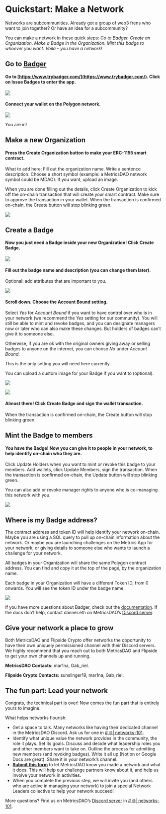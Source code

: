 # Quickstart: Make a Network

Networks are subcommunities. Already got a group of web3 frens who want to join together? Or have an idea for a subcommunity?&#x20;

You can make a network in these quick steps: _Go to_ [_Badger_](https://www.trybadger.com/)_. Create an Organization. Make a Badge in the Organization. Mint this badge to whoever you want. Voila – you have a network!_&#x20;

## Go to [Badger](https://www.trybadger.com/)&#x20;

#### Go to [https://www.trybadger.com/](https://www.trybadger.com/). Click on Issue Badges to enter the app.

![](https://lh3.googleusercontent.com/kuyjBj4U3xOMjoBBXfb2ZQGqiVzZiHDg9I-gsScj9mKdn55q-5P2TsycQm2wXLCG1KlL-1QhcShduFwZaZXhEOpPbfIGNCeMw8HIX09iJtfzuBMwp2U7nym3kWTeldJpwW4eC4m\_oO3-eLU3mLrTN\_M)

#### Connect your wallet on the Polygon network.

![](https://lh5.googleusercontent.com/RscDA3N\_mIh5l18uBQdw7qWnrB6D8Kx3LAX0mBwQ2gTge9hKUAlo5QsDg7b1vivX5tjvjEqWFdFL4PdKH51e7XWuww1YhVPGXljPsn8puD1vjfnuBJVrcMCcB5wazRXjcfK\_Hfn-YCaV6VKi91ICP\_I)

You are in!&#x20;

## Make a new Organization

#### Press the Create Organization button to make your ERC-1155 smart contract.

What to add here: Fill out the organization name. Write a sentence description. Choose a short symbol (example: a MetricsDAO network symbol could be MDAO). If you want, upload an image.&#x20;

When you are done filling out the details, click Create Organization to kick off the on-chain transaction that will create your smart contract. Make sure to approve the transaction in your wallet. When the transaction is confirmed on-chain, the Create button will stop blinking green.

![](https://lh6.googleusercontent.com/-E23kIvk4131K4g5RB\_t7ee8kxAHi4YIY9XX0SLe5EJkNvZxX0h2NqxPnny7HBphYC9imS4\_OrHVBGJA3d8BYnfv\_bc1\_VG\_KXDkN40hgSYkowxL282ss-8TQ2\_m56l1Nup6Db\_M6MM\_jEkBOnls4aQ)

## Create a Badge

#### Now you just need a Badge inside your new Organization! Click Create Badge.

![](https://lh5.googleusercontent.com/jSvYu2QNNYU4paqq\_l-AV\_uOHWZOHb7rNyVcpjIAvQOsDetRLG9EycjF3FJug7oJgaXgXFJA77bMnDEGn\_WrYgnv2YxRfPg7VtJ7wx2KRv1OZjrbLJVfkibvNohPwkushodo12IlcEaNZJOQ6vsUg68)

#### Fill out the badge name and description (you can change them later).&#x20;

Optional: add attributes that are important to you.

![](https://lh3.googleusercontent.com/jbWjCGy0Ic0nF5O\_r2oVkRgEibd6kQDIS5eL5SlAmOmeVI7hTjZ7GgQwi0uj16hKvf5LcoxJYS3a5IGR0SUjntrmTY7fYj-QrmqdC\_FlVXyoLOc0nez7I3GXNrX0RVHp6psML0IyiAwzIaIlZb-LMjE)

#### Scroll down. Choose the Account Bound setting.&#x20;

Select _Yes_ for _Account Bound_ if you want to have control over who is in your network (we recommend the _Yes_ setting for our community). You will still be able to mint and revoke badges, and you can designate managers now or later who can also make these changes. But holders of badges can’t give it to someone else.

Otherwise, if you are ok with the original owners giving away or selling badges to anyone on the internet, you can choose _No_ under _Account Bound_.&#x20;

This is the only setting you will need here currently.&#x20;

You can upload a custom image for your Badge if you want to (optional).&#x20;

![](https://lh3.googleusercontent.com/CfPS1tPftnVzlPA-N3y38qZYAg8lzw1WZyd4B63RI92RM5RihAACNDvRULH2qpGa0d6n2Lj4epGRihSVJ7VPI2DvJxsggJ7gaykJiua2oNf4oO1oqhjIfrZL3UH3u13fq2wy8W3lEu4FhKuzTvNUmFE)

![](https://lh6.googleusercontent.com/VH\_Pk4lM8saVvE5XSSuhpqF\_2o757HeNrGsJLcyd2lf9Ewqcxq5yAYyePzu63d3pIs0NmyKIKXDWCdSNmUDazr\_SL319pTas46OZEQI1nH7rcYPj\_wb1Vlw0vgo11IMtX\_nwuqcE5mf4egUgR3aezuY)

#### Almost there! Click Create Badge and sign the wallet transaction.&#x20;

When the transaction is confirmed on-chain, the Create button will stop blinking green.

## Mint the Badge to members

#### You have the Badge! Now you can give it to people in your network, to help identify on-chain who they are.&#x20;

Click Update Holders when you want to mint or revoke this badge to your members. Add wallets, click Update Members, sign the transaction. When the transaction is confirmed on-chain, the Update button will stop blinking green.

You can also add or revoke manager rights to anyone who is co-managing this network with you.

![](https://lh3.googleusercontent.com/yn--QnDpG9tzk\_UmIa55Ikyon1oqp3gsvYkClROTSGdLOG6wOzvy0f-N4Me9NLCVFTg5A892eB0ZvY4tuacbDjaedDepKx0VOChjTkFnJs2GtDHlnyBRxg27rtdTzCzsQuKHrSYmd-4RjMC8AgFJ99o)

## Where is my Badge address?

The contract address and token ID will help identify your network on-chain. Maybe you are using a SQL query to pull up on-chain information about the network. Or maybe you are launching challenges on the Metrics App for your network, or giving details to someone else who wants to launch a challenge for your network.

All badges in your Organization will share the same Polygon contract address. You can find and copy it at the top of the page, by the organization name.&#x20;

Each badge in your Organization will have a different Token ID, from 0 onwards. You will see the token ID under the badge name.

![](https://lh6.googleusercontent.com/MRZ8SFyyjjeGkMSTBditpiWio4ISyqAWXcPxOWw74hgndVuT8sTBbKZXK4-VYaJyLlLWP412HrTuGLGi-noolEe5wMRIm4N8MlprtODizMCVb7iVl4N2ltbfTF6UZ3De0YmAAgFYeLI4lfurIoZn7Ss)

If you have more questions about Badger, check out the [documentation](https://docs.trybadger.com/). If the docs don’t help, contact danner.eth on MetricsDAO’s [Discord server](https://discord.com/invite/p3GMjK2zAr).

## Give your network a place to grow

Both MetricsDAO and Flipside Crypto offer networks the opportunity to have their own uniquely permissioned channel with their Discord servers. We highly recommend that you reach out to both MetricsDAO and Flipside to get your own channels up and running.

**MetricsDAO Contacts:** mar1na, Gab\_riel.

**Flipside Crypto Contacts:** sunslinger19, mar1na, Gab\_riel.

## The fun part: Lead your network

Congrats, the technical part is over! Now comes the fun part that is entirely yours to imagine. &#x20;

What helps networks flourish:&#x20;

* Get a space to talk. Many networks like having their dedicated channel in the MetricsDAO Discord. Ask us for one in [# 🌐│networks-101](https://discord.com/channels/902943676685230100/1098664182586560662).&#x20;
* Identify what unique value the network provides in the community, the role it plays. Set its goals. Discuss and decide what leadership roles you and other members want to take on. Outline the process for admitting new members (and revoking badges). Write it all up (Notion or Google Docs are great). Share it in your network’s channel.
* [**Submit this form**](https://forms.gle/7HqE7SM3vV3EdDxq8) to let MetricsDAO know you made a network and what it does. This will help our challenge partners know about it, and help us involve your network in activities.
* When you complete the previous step, we will invite you (and others who are active in managing your network) to join a special Network Leaders collective to help your network succeed!

More questions? Find us on MetricsDAO’s [Discord server](https://discord.com/invite/p3GMjK2zAr) in [# 🌐│networks-101](https://discord.com/channels/902943676685230100/1098664182586560662).
